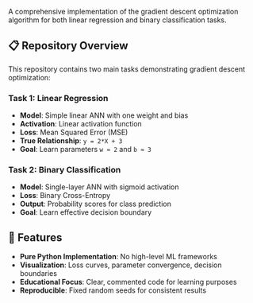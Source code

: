A comprehensive implementation of the gradient descent optimization algorithm for both linear regression and binary classification tasks.

## 📋 Repository Overview
This repository contains two main tasks demonstrating gradient descent optimization:

### Task 1: Linear Regression
- **Model**: Simple linear ANN with one weight and bias
- **Activation**: Linear activation function
- **Loss**: Mean Squared Error (MSE)
- **True Relationship**: `y = 2*X + 3`
- **Goal**: Learn parameters `w ≈ 2` and `b ≈ 3`

### Task 2: Binary Classification  
- **Model**: Single-layer ANN with sigmoid activation
- **Loss**: Binary Cross-Entropy
- **Output**: Probability scores for class prediction
- **Goal**: Learn effective decision boundary

## 🚀 Features
- **Pure Python Implementation**: No high-level ML frameworks
- **Visualization**: Loss curves, parameter convergence, decision boundaries
- **Educational Focus**: Clear, commented code for learning purposes
- **Reproducible**: Fixed random seeds for consistent results
